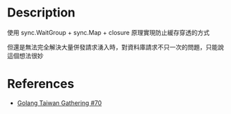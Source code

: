 # Description

使用 sync.WaitGroup + sync.Map + closure 原理實現防止緩存穿透的方式

但還是無法完全解決大量併發請求湧入時，對資料庫請求不只一次的問題，只能說這個想法很妙

# References

- [Golang Taiwan Gathering #70](https://youtu.be/gwZhQiHcJlQ?t=2946)
